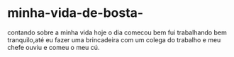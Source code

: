 # minha-vida-de-bosta-
contando sobre a minha vida 
hoje o dia comecou bem fui trabalhando bem tranquilo,até eu fazer uma brincadeira com um colega do trabalho e meu chefe ouviu e comeu o meu cú.




